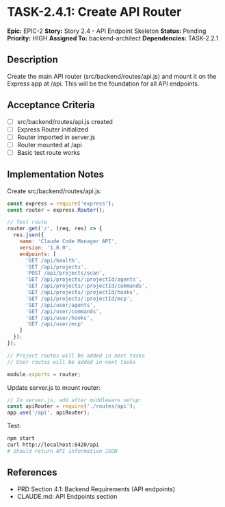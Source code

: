 # TASK-2.4.1: Create API Router

**Epic:** EPIC-2
**Story:** Story 2.4 - API Endpoint Skeleton
**Status:** Pending
**Priority:** HIGH
**Assigned To:** backend-architect
**Dependencies:** TASK-2.2.1

## Description

Create the main API router (src/backend/routes/api.js) and mount it on the Express app at /api. This will be the foundation for all API endpoints.

## Acceptance Criteria

- [ ] src/backend/routes/api.js created
- [ ] Express Router initialized
- [ ] Router imported in server.js
- [ ] Router mounted at /api
- [ ] Basic test route works

## Implementation Notes

Create src/backend/routes/api.js:

```javascript
const express = require('express');
const router = express.Router();

// Test route
router.get('/', (req, res) => {
  res.json({
    name: 'Claude Code Manager API',
    version: '1.0.0',
    endpoints: [
      'GET /api/health',
      'GET /api/projects',
      'POST /api/projects/scan',
      'GET /api/projects/:projectId/agents',
      'GET /api/projects/:projectId/commands',
      'GET /api/projects/:projectId/hooks',
      'GET /api/projects/:projectId/mcp',
      'GET /api/user/agents',
      'GET /api/user/commands',
      'GET /api/user/hooks',
      'GET /api/user/mcp'
    ]
  });
});

// Project routes will be added in next tasks
// User routes will be added in next tasks

module.exports = router;
```

Update server.js to mount router:

```javascript
// In server.js, add after middleware setup:
const apiRouter = require('./routes/api');
app.use('/api', apiRouter);
```

Test:
```bash
npm start
curl http://localhost:8420/api
# Should return API information JSON
```

## References

- PRD Section 4.1: Backend Requirements (API endpoints)
- CLAUDE.md: API Endpoints section
